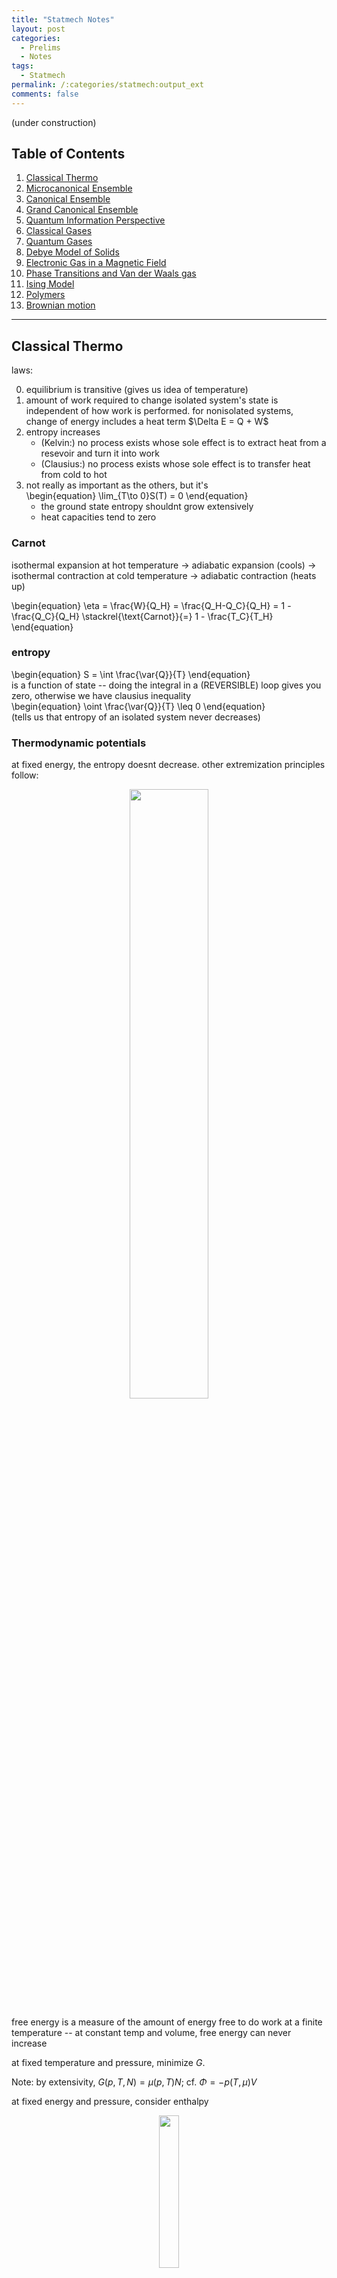 ```yaml
---
title: "Statmech Notes"
layout: post
categories:
  - Prelims
  - Notes
tags:
  - Statmech
permalink: /:categories/statmech:output_ext
comments: false
---
```

(under construction)
<a name="toc"></a>

## Table of Contents 
1. [Classical Thermo](#chapter1)
2. [Microcanonical Ensemble](#chapter2)
3. [Canonical Ensemble](#chapter3)
4. [Grand Canonical Ensemble](#chapter4)
5. [Quantum Information Perspective](#chapter5)
6. [Classical Gases](#chapter6)
7. [Quantum Gases](#chapter7)
8. [Debye Model of Solids](#chapter8)
9. [Electronic Gas in a Magnetic Field](#chapter9)
10. [Phase Transitions and Van der Waals gas](#chapter10)
11. [Ising Model](#chapter11)
12. [Polymers](#chapter12)
13. [Brownian motion](#chapter13)

---

## Classical Thermo <a name="chapter1"></a>
laws:
<ol start=0>
	<li> equilibrium is transitive (gives us idea of temperature)</li>
	<li> amount of work required to change isolated system's state is independent of how work is performed. for nonisolated systems, change of energy includes a heat term $\Delta E = Q + W$</li>
	<li> entropy increases
	<ul>
	<li>(Kelvin:) no process exists whose sole effect is to extract heat from a resevoir and turn it into work</li>
	<li>(Clausius:) no process exists whose sole effect is to transfer heat from cold to hot</li>
	</ul></li>
	<li> not really as important as the others, but it's <div>\begin{equation}
		\lim_{T\to 0}S(T) = 0
	\end{equation}</div>
	<ul>
	<li> the ground state entropy shouldnt grow extensively</li>
	<li> heat capacities tend to zero</li>
	</ul>
</li>
</ol>

### Carnot
isothermal expansion at hot temperature $\to$ adiabatic expansion (cools) $\to$ isothermal contraction at cold temperature $\to$ adiabatic contraction (heats up) 
<div>\begin{equation}
	\eta = \frac{W}{Q_H} = \frac{Q_H-Q_C}{Q_H} = 1 - \frac{Q_C}{Q_H} \stackrel{\text{Carnot}}{=} 1 - \frac{T_C}{T_H}
\end{equation}</div>

### entropy
<div>\begin{equation}
	S = \int \frac{\var{Q}}{T}
\end{equation}</div>
is a function of state -- doing the integral in a (REVERSIBLE) loop gives you zero, otherwise we have clausius inequality
<div>\begin{equation}
	\oint \frac{\var{Q}}{T} \leq 0 
\end{equation}</div>
(tells us that entropy of an isolated system never decreases)




### Thermodynamic potentials
at fixed energy, the entropy doesnt decrease. other extremization principles follow:

<div align="center">
<img src="potentials.svg" width='50%'/>
</div>

free energy is a measure of the amount of energy free to do work at a finite temperature -- at constant temp and volume, free energy can never increase

at fixed temperature and pressure, minimize $G$. 

Note: by extensivity, $G(p,\,T,\,N) = \mu(p,\,T)N$; cf. $\Phi = -p(T,\,\mu)V$


at fixed energy and pressure, consider enthalpy


<div align="center">
<img src="square.svg" width='25%' />
</div>

### Maxwell relations
rewrite derivatives that you dont know in terms of things you do!

when looking for something of the form
<div>\begin{equation}
	\pdv{A}{B}\eval{}_C
\end{equation}</div>
the idea is to find $A$ as a first derivative of some function of state that has $\dd{B}$ and $\dd{C}$ as differentials; this lets us swap $A$ for the $B$ derivative. more explicitly,

find a thermodynamic potential of the form $\dd{X} = A\dd{\alpha} + \beta\dd{B} + \gamma\dd{C}$. Then
<div>\begin{equation}
	\pdv{X}{B}{\alpha} = \pdv{A}{B}\eval{}_{C,\,\alpha} = \pdv{\beta}{\alpha}\eval{}_{C,\,B}
\end{equation}</div>
as an example, consider
<div>\begin{equation}
	\pdv{\mu}{p}\eval{}_T
\end{equation}</div>
our function of state is 
<div>\begin{equation}
	\dd{G} = -S\dd{T} + V\dd{p} + \mu\dd{N} \implies \pdv{G}{p}{N} = \pdv{\mu}{p}\eval{}_{N,\,T} = \pdv{V}{N}\eval{}_{p,\,T}
\end{equation}</div>


**Heat capacities**
this does nice things for them; recalling
<div>\begin{equation}
	C_\bullet = T\pdv{S}{T}\eval{}_\bullet
\end{equation}</div>
 we find
<div>\begin{gather*}
	\pdv{C_V}{V}\eval{}_T = T\pdv[2]{p}{T}\eval{}_V\qq{and}\pdv{C_p}{p}\eval{}_T = -T\pdv[2]{V}{T}\eval{}_p \implies C_p-C_V = T\pdv{V}{T}\eval{}_p\pdv{p}{T}\eval{}_{V}
\end{gather*}</div>

[Return to Table of Contents](#toc)
## Microcanonical Ensemble <a name="chapter2"></a>
Fixed energy $E$ gives us a notion of $S$, $T$
<div>\begin{gather*}
	P(n) = \frac{1}{\Omega(E_n)}\\
	S(E) = k_B\log\Omega(E)\\
	\frac{1}{T} = \pdv{S}{E} \qquad \pdv{S}{T} = \frac{C}{T}\qquad p = T \pdv{S}{V}\\
	C = \pdv{E}{T} \qquad C_V = \pdv{E}{T}\eval{}_V = T\pdv{S}{T}\eval{}_V \qquad C_p = T\pdv{S}{T}\eval{}_p\\
	\dd{E} = T\dd{S} - p\dd{V}
\end{gather*}</div>

[Return to Table of Contents](#toc)
## Canonical Ensemble <a name="chapter3"></a>
Fixed $T$ gives us an $\ev{E}$ ("softly" fixed energy by tuning $\beta$)

Boltzmann distrib:
<div>\begin{equation}
	P(n) = \frac{e^{-\beta E_n}}{Z} \qq{for} Z = \sum_\text{states}e^{-\beta E_n}
\end{equation}</div>

$Z$ multiplicative for independent systems

<div>\begin{gather*}
	\ev{E} = -\partial_\beta \log Z \qquad \Delta E^2 = \partial_\beta^2 \log Z = k_BT^2 C_V \sim \sqrt{N}\\
	S = -k_B\sum_n P(n) \log P(n) = k_B \partial_T(T\log Z)
\end{gather*}</div>

where the last equality holds for the Boltz dist

reduces to microcanon def if $E = E_\star$ (most likely energy) $= \ev{E}$

Free energy 
<div>\begin{gather}
	F = \ev{E} - TS = -\frac{\log Z}{\beta} \\
	\dd{F} = -S\dd{T} - p\dd{V} (+ \mu \dd{N})\\
	\implies S = -\pdv{F}{T}\eval{}_V \qquad p = -\pdv{F}{V}\eval{}_T
\end{gather}</div>

with particle number,
<div>\begin{equation}
	\mu = -T\pdv{S}{N}\eval{}_{E,V}=\pdv{F}{N}\eval{}_{T,V}
\end{equation}</div>

[Return to Table of Contents](#toc)
## Grand Canonical Ensemble <a name="chapter4"></a>
no longer fix particle number
<div>\begin{equation}
	\mathcal{Z} = \sum e^{-\beta(E_n - \mu N_n)} \qquad P(n) = \frac{e^{-\beta E + \beta\mu N}}{\mathcal{Z}}
\end{equation}</div>

Entropy has the same as in CE, $k_B\partial_T(T\log \mathcal{Z})$. $E$ picks up an extra term:
<div>\begin{gather*}
	\ev{E} - \mu\ev{N} = -\partial_\beta \log \mathcal{Z}\\
	\ev{N} = \frac{1}{\beta}\partial_\mu \log \mathcal{Z} \qquad \Delta N^2 = {\large(}\frac{1}{\beta}\partial_\beta{\large)}^2 \log \mathcal{Z}
\end{gather*}</div>

grand potential
<div>\begin{gather}
	\Phi = F - \mu N = E - TS - \mu N = -\frac{1}{\beta}\log \mathcal{Z} = -p(T,\,\mu) V\\
	\dd{\Phi} = -S\dd{T} - p\dd{V} - N\dd{\mu}
\end{gather}</div>

we have a pairing of intensive-extensive: $TS$ $pV$ $\mu N$, gives $E$ extensive


[Return to Table of Contents](#toc)
## Quantum Information Perspective <a name="chapter5"></a>
have a density matrix instead of probability distribution:
<div>\begin{align}
	\hat{\rho}_C &= \frac{1}{Z}\exp(-\beta\hat{H}) & Z &= \tr(e^{-\beta\hat{H}})\\
	\hat{\rho}_{GC} &= \frac{1}{\mathcal{Z}}\exp(-\beta\hat{H} + \beta\mu\hat{N}) & \mathcal{Z} &= \tr(e^{-\beta\hat{H}+\beta\mu\hat{N}})
\end{align}</div>
Grand canon nice in second quant where we have ladder operators for $\hat{N}$

[Return to Table of Contents](#toc)
## Classical Gases <a name="chapter6"></a>
### Monatomic gas
<div>\begin{equation}
	Z_1 = \frac{1}{(2\pi\hbar)^3}\int\dd[3]{q}\dd[3]{p}e^{-\beta H}
\end{equation}</div>
in the monatomic case,
<div>\begin{equation}
	Z_1 = V\qty(\sqrt{\frac{2\pi \hbar^2}{mk_B T}})^{-3} = V/\lambda^3
\end{equation}</div>
and we get the $N$-particle gas by $Z_N = Z_1^N = V^N\lambda^{-3N}$


Ideal gas law EoS from $p=-\partial_VF$

equipartition: for each kinetic DoF we have $E\mathbin{+\kern-0.5ex=} \frac{1}{2}k_BT$, (3D = 3$N$ DoF)

note: need to account for indistinguishability in the ideal gas partition function:
<div>\begin{equation}
	Z_N = \frac{1}{N!}Z_1^N \implies S = Nk_B\qty[\log(\frac{V}{N\lambda^3}) + \frac{5}{3}]
\end{equation}</div>
(sackur-tetrode equation)

adding in a chemical potential, (remember to sum over all $N$ -- gives an exp)
<div>\begin{equation}
	\mathcal{Z} = \exp(e^{\beta \mu}V/\lambda^3) \implies \text{(rearranging $N$) }\mu = k_BT\log(\lambda^3 N/V) \qquad \Delta N^2 = N
\end{equation}</div>

maxwell-boltz distrib (from viewing $Z_1$ as sum over states of probability):
<div>\begin{equation}
	P(v) = 4\pi \qty(\frac{m}{2\pi k_BT})^{3/2}v^2 e^{-mv^2/2k_BT}
\end{equation}</div>
gives velocity distribution of a classical gas

### Diatomic gas
<div>\begin{equation}
	Z_1 = Z_\text{trans}Z_\text{rot}Z_\text{vib}
\end{equation}</div>
get these new $Z$s from a phase space integral for the various parts of the hammy
<div>\begin{gather}
	Z_\text{rot} = \frac{2Ik_BT}{\hbar^2}\implies E_\text{rot} = \frac{2}{2}k_BT\\
	Z_\text{vib} = \frac{k_BT}{\hbar\omega}\implies E_\text{vib} = \frac{2}{2}k_BT\\
\end{gather}</div>

oscillation "freezes out" first, then rotation -- limitations of classical equipartition theory (also think about how a deep potential well gives same mechanics as rigid connection, but different degrees of freedom counting. we need the full quantum explanation)

### Interacting Gas
virial expansion
<div>\begin{equation}
	\beta p = \frac{N}{V} + B_2(T) \frac{N^2}{V^2} + B_3(T)\frac{N^3}{V^3} + \dots
\end{equation}</div>
define the mayer f function
<div>\begin{equation}
	f(r) = e^{-\beta U(r)} - 1
\end{equation}</div>
allows us to rewrite partition
<div>\begin{align}
	Z_N = \frac{V^N}{N!\lambda^{3N}}\qty(1 + \frac{N}{2V}\int\dd[3]{r}f(r) + \dots)^N\\
	F = F_\text{ideal} - Nk_BT\log(1 + \frac{N}{2V}\int f(r))
\end{align}</div>
and we find the pressure is
<div>\begin{equation}
	p = -\partial_VF = \frac{\rho}{\beta} - \frac{\rho^2}{2\beta}\int f(r)
\end{equation}</div>
at which point we must pick a $U$ and perform the $f$ integral. typical choice:
<div>\begin{equation}
	U(r) = \begin{cases}
		\infty & r< r_0\\ -U_0 \qty(\frac{r_0}{r})^6 & r\geq r_0
	\end{cases}
\end{equation}</div>
which gives
<div>\begin{gather}
	\frac{pV}{Nk_BT} = 1 - \frac{N}{V}\qty(\frac{a}{k_BT}-b) \iff k_BT = \qty(p + \frac{N^2}{V^2}a)\qty(\frac{V}{N}-b)^{-1} \\\implies p = \frac{Nk_BT}{V-bN} - a \frac{N^2}{V^2}
\end{gather}</div>
at low density and high temperatures for parameters
<div>\begin{equation}
	a = \frac{2\pi r_0^3 U_0}{3} \text{ (attractive $p$ reduction)} \qquad b = \frac{2\pi r_0^3}{3} \text{ (excluded volume)}
\end{equation}</div>
higher corrections by cluster expansion


[Return to Table of Contents](#toc)
## Quantum Gases <a name="chapter7"></a>
DENSITY OF STATES: "if instead of integrating over states, i want to integrate over energies, what do i need as a prefactor?"
<div>\begin{align}
	\sum_n \sim \int \dd[3]{n} = \int \frac{\dd[3]{x}\dd[3]{k}}{(2\pi)^3} &= \frac{4\pi V}{(2\pi)^3}\int_0^\infty \dd{k}\,k^2\\ &= \frac{V}{2\pi^2}\int\dd{E}\sqrt{\frac{2mE}{\hbar^2}}\frac{m}{\hbar^2} = \int \dd{E}g(E)
\end{align}</div>
for the usual dispersion relation
<div>\begin{equation}
	E = \frac{\hbar^2 k^2}{2m} \implies g(E) = \frac{V}{4\pi^2}\qty(\frac{2m}{\hbar^2})^{3/2}\sqrt{E}
\end{equation}</div>
or relativistic
<div>\begin{align}
	E = \sqrt{k^2 + m^2} \implies g(E) &= \frac{VE}{2\pi^2 \hbar^3 c^3}\sqrt{E^2 - m^2c^4}\\ &\stackrel{E\gg m}{\approx} \frac{V}{\pi^2\hbar^3 c^3}\qty(E^2 - \frac{m^2c^4}{2} + \dots)
\end{align}</div>

### photon Gas
photons: idea is to have $Z_\omega$ for each frequency, sum over occupation:
<div>\begin{equation}
	Z_\omega = \sum_{n=0}^\infty e^{-\beta n\hbar\omega} = \frac{1}{1-e^{-\beta\hbar\omega}}
\end{equation}</div>
giving
<div>\begin{equation}
	\log Z = \int_0^\infty \dd{\omega}g(\omega)\log Z_\omega = -\frac{V}{\pi^2c^3}\int_0^\infty\dd{\omega}\omega^2\log(1-e^{-\beta\hbar\omega})
\end{equation}</div>
whence we find the Planck distribution of energy, 
<div>\begin{equation}
E = -\partial_\beta \log Z = \frac{V\hbar}{\pi^2 c^3}\int_0^\infty \dd{\omega}\frac{\omega^3}{e^{\beta\hbar\omega}-1} = \frac{\pi^2V(k_BT)^4}{15\hbar^3c^3}
\end{equation}</div>
and wien's law, $\omega_\text{max} \sim 1/\beta\hbar$. we also get stefan-boltz,
<div>\begin{equation}
 	\text{energy flux} = \frac{Ec}{4V} = \qty(\frac{\pi^2 k_B^4}{60\hbar^3 c^2}) T^4
\end{equation}</div> 

free energy gives us pressure, entropy, heat capacity

### Bose Gas
<div>\begin{equation}
	\mathcal{Z} = \prod_r \frac{1}{1-e^{-\beta (E_r - \mu)}} \implies \ev{n_r} = \frac{1}{e^{\beta(E_r-\mu)}-1}
\end{equation}</div>
only makes sense when $\mu < 0$, or fugacity $z = e^{\beta\mu} \in (0,\,1)$

doing the usual,
<div>\begin{align}
	N = \int \dd{E} \frac{g(E)}{z^{-1}e^{\beta E}-1} \qquad E = \int \dd{E} \frac{Eg(E)}{z^{-1}e^{\beta E}-1} \\ pV = -F = -\frac{1}{\beta}\int\dd{E}g(E)\log(1-ze^{-\beta E}) = \frac{2}{3}E = \frac{Vk_BT}{\lambda^3}g_{5/2}(z)
\end{align}</div>
where we integrate the log using an IBP: $\dd{E}g(E) \sim \dd{(E^{3/2})} \sim \dd{(Eg(E))}$


high-temp (small $z$) expansion of density:
<div>\begin{align}
	\frac{N}{V} &= \frac{z}{\lambda^3}\qty(1 + \frac{z}{2\sqrt{2}} + \dots )\\
	&\xRightarrow{invert} z = \frac{\lambda^3 N}{V}\qty(1 - \frac{1}{2\sqrt{2}}\frac{\lambda^3 N}{V} + \dots)
\end{align}</div>
gives equation of state
<div>\begin{equation}
	pV = Nk_BT \qty(1 - \frac{\lambda^3 N}{4\sqrt{2}V} + \dots)
\end{equation}</div>
bosons reduce pressure!

### BECs
our $\int\dd{E}\sqrt{E}$ kills $E =0$ states when we try to sum over momenta; manually add in
<div>\begin{equation}
	N = \frac{V}{\lambda^3}g_{3/2}(z) \to N = \frac{V}{\lambda^3}g_{3/2}(z) + \underbrace{\frac{z}{1-z}}_{\ev{n_0}}
\end{equation}</div>
($g$ is a polylog -- numerical integration factor. $g_n(1) = \zeta(n)$). Fix parameters st
<div>\begin{equation}
	\rho > \lambda^{-3}\zeta(3/2) \geq \rho_{\text{excited}}
\end{equation}</div>
which lets $\rho_\text{gs}$ make up for the difference; leads to the above expression for $N$ so long as $\rho\geq \rho_c = \lambda^{-3}\zeta(3/2)$ ("critical density"). below this density, $\mu < 0$ strictly and we have the usual bose gas form. at and above, however, $\mu = 0$ and we get ground state occupancy

GS occupancy has
<div>\begin{equation}
	\frac{n_0}{N} = 1-\qty(\frac{T}{T_c})^{3/2}
\end{equation}</div>
for $T_c$ the temp when $z=1$. let's see $C_V$:
<div>\begin{equation}
	C_V = \frac{15V k_B}{4\lambda^3}g_{5/2}(z)  - b\qty(\frac{T-T_c}{T_c})
\end{equation}</div>
after a lot of approximations. $C_V$ continuous but its derivative is not -- first order pt



### Fermi Gas
<div>\begin{equation}
	\mathcal{Z} = \prod_r(1 + ze^{-\beta E_r}) \implies n_r = \frac{1}{z^{-1}e^{\beta E} + 1}
\end{equation}</div>
no restrictions on $\mu$ anymore. $g(E)$ carries spin degeneracy $g_s = 2s+1$
<div>\begin{equation}
	g(E) = \frac{g_sV}{4\pi^2}\qty(\frac{2m}{\hbar^2})^{3/2}\sqrt{E}
\end{equation}</div>
and we have the usual
<div>\begin{align}
	N = \int \dd{E} \frac{g(E)}{z^{-1}e^{\beta E}+1} \qquad E = \int \dd{E} \frac{Eg(E)}{z^{-1}e^{\beta E}+1} \\ pV = \frac{1}{\beta}\int\dd{E}g(E)\log(1+ze^{-\beta E}) = \frac{2}{3}E %= \frac{Vk_BT}{\lambda^3}g_{5/2}(z)
\end{align}</div>
with the small $z$ EoS
<div>\begin{equation}
	pV = Nk_BT \qty(1 + \frac{\lambda^3 N}{4\sqrt{2}g_sV} + \dots)
\end{equation}</div> 
fermions <em>increase</em> the pressure (by the same factor!)

in the $T\to 0$ limit, we have states filled until the fermi energy $E_F=\mu(T=0)$ --- though $\mu$ isnt really a function of $T$, the condition on keeping $N$ fixed allows us to write one in terms of the other (write $N$ as integral up to the surface)
<div>\begin{equation}
	E_F = \frac{\hbar^2}{2m}\qty(\frac{6\pi^2}{g_s}\frac{N}{V})^{2/3}
\end{equation}</div>
and we can compute
<div>\begin{equation}
	pV= \frac{2}{3}E = \frac{2}{3}\int_0^{E_F}\dd{E}Eg(E) = \frac{2}{3}\qty(\frac{3}{5}NE_F)
\end{equation}</div>
which is a nonzero "degeneracy" pressure at $T=0$

in $T\ll T_F$, we can take the integrals to infinity instead of cutting them off. Only states within $k_BT$ of the fermi surface are affected by the temperature, so we can evaluate derivatives of the distribution at $E_F$; this is the only place it changes. 
<div>\begin{equation}
	C_V = \pdv{E}{T}\eval{}_{N,V}\sim Tg(E_F) = Nk_B \frac{\pi^2}{2}\frac{T}{T_F}
\end{equation}</div>
(idea: we have $g(E_F)k_BT$ particles contributing to the physics, each of which has $E\sim k_BT$ -- this gives linear heat capacity)

we often combine this linear electronic contribution with the cubic phononic contribution ([see here](#chapter8)) to get the full heat capacity of metals.

to do this low temp expansion rigorously, we sommerfeld expand some polylogs
<div>\begin{equation}
	\frac{N}{V} = \frac{g_s}{\lambda^3}f_{3/2}(z) \qq{and} \frac{E}{V} = \frac{3}{2}\frac{g_s}{\lambda^3}f_{5/2}(z)
\end{equation}</div>
the expansion tells us the low-temp expansion in $1/\log(z) = 1/\beta\mu$
<div>\begin{equation}
	f_n(z) = \frac{(\log z)^n}{\Gamma(n+1)}\qty(1 + \frac{\pi^2}{6}\frac{n(n-1)}{(\log z)^2} + \dots)
\end{equation}</div>
whence we can find
<div>\begin{equation}
	\frac{E}{N} = \frac{3E_F}{5}\qty(1 + \frac{5\pi^2}{12}\qty(\frac{k_BT}{E_F})^2 + \dots)
\end{equation}</div>
and get the heat capacity above.

### Diatomic gas
rotation: (recall $2j+1$ degeneracy, sum over all $j$)
<div>\begin{equation}
	E_\text{rot} = \frac{\hbar^2}{2I}j(j+1) \implies Z_\text{rot} \approx \begin{cases}
	\frac{2I}{\beta\hbar^2} & T \gg \hbar^2/2Ik_B \\ 1 & T \ll \hbar^2/2Ik_B
	\end{cases}
\end{equation}</div>

vibration: 
<div>\begin{equation}
	E_\text{vib} = \hbar\omega(n+1/2) \implies Z_\text{vib} = \frac{1}{2\sinh(\beta\hbar\omega/2)} \approx \begin{cases}
		1/\beta\hbar\omega & \text{high $T$} \\ \exp(-\beta\hbar\omega/2) & \text{low $T$}
	\end{cases}
\end{equation}</div>
where the low $T$ gives zero-point energy of QHO and doesnt contribute to $C_V$

[Return to Table of Contents](#toc)
## Debye Model of Solids <a name="chapter8"></a>
basically just follows from a linear dispersion (and polarization degeneracy)
<div>\begin{equation}
	E = \hbar\omega = \hbar k c_s \implies g(\omega) = \frac{3V}{2\pi^2 c_s^3}\omega^2
\end{equation}</div>
integrals taken up to a cutoff frequency $\omega_D$. To determine the cutoff, consider
<div>\begin{equation}
	3N \text{atomic dof} \implies \text{3N phonon dof} = \#\text{one-phonon states} = \int_0^{\omega_D}\dd{\omega}g(\omega)
\end{equation}</div>
which gives
<div>\begin{equation}
	\omega_D = \qty(\frac{6\pi^2N}{V})^{1/3}c_s
\end{equation}</div>
and we can find energy and heat capacity the usual ways.
<div>\begin{equation}
	C_V = \begin{cases}
	Nk_B\frac{12\pi^4}{5}\qty(\frac{T}{T_D})^3 & T\ll T_D \\ 3Nk_B & T\gg T_D
	\end{cases}
\end{equation}</div>
in low temp limit, integrate to infinity; in high temp limit expand integrand

[Return to Table of Contents](#toc)
## Electronic Gas in a Magnetic Field <a name="chapter9"></a>
### pauli paramagnetism
effect from spin coupling to $B$:
<div>\begin{equation}
	E \to E + \underbrace{\frac{|e|\hbar}{2m}}_{\mu_B}Bs
\end{equation}</div>
we can compute high temp ($z\sim 0$) magnetization
<div>\begin{equation}
	M = -\pdv{E}{B} = -\mu_B(N_\uparrow - N_\downarrow) \approx \frac{2\mu_B Vz}{\lambda^3}\sinh(\beta\mu_BB) \approx \mu_BN\tanh(\beta\mu_BB)
\end{equation}</div>
and susceptibility
<div>\begin{equation}
	\chi = \pdv{M}{B}\eval{}_{B=0} = \frac{N\mu_B^2}{k_BT}
\end{equation}</div>

at low temps, use expansion of $f_n(z)$ to find
<div>\begin{gather}
	M \approx \frac{\mu_B^2 V}{2\pi^2}\qty(\frac{2m}{\hbar^2})^{3/2}\sqrt{E_F}B \approx \mu_B^2g(E_F)B\\
	\chi \approx \mu_B^2g(E_F) > 0
\end{gather}</div>
idea: only the $g(E_F)$ electrons on the surface are free to flip

### Landau diamagnetism
effect from lorentz force (taking $B$ in the $+z$ direction)
<div>\begin{equation}
	H = \frac{1}{2m}\qty(p + eA)^2
\end{equation}</div>
solving the eigenvalue problem says energy states come in landau levels
<div>\begin{equation}
	E = \hbar\omega_c\qty(n + \frac{1}{2}) + \frac{\hbar^2 k_z^2}{2m} \qq{for} n \in \mathbb{Z}
\end{equation}</div>
which have degeneracy
<div>\begin{equation}
	\frac{L^2B}{2\pi\hbar/e} = \frac{\phi}{\phi_0} = \frac{\text{total flux}}{\text{flux quantum}}
\end{equation}</div>

we proceed to compute the magnetism
<div>\begin{equation}
	M = \frac{1}{\beta}\pdv{\log\mathcal{Z}}{B} =-\frac{\mu_B^2}{3}g(E_F)B
\end{equation}</div>
using the partition function
<div>\begin{align}
	\log\mathcal{Z} &= \frac{L}{2\pi}\int\dd{k_z}\sum_n\frac{2L^2B}{\phi_0}\log\qty[1 + z\exp\Big(-\frac{\beta\hbar^2k_z^2}{2m} - \beta\hbar\omega_c(n+1/2)\Big)]\\
	&\approx \frac{Vm}{2\pi^2\hbar^2}\qty[(\text{const in $B$}) - \frac{(\hbar\omega_c)^2}{24}\int\dd{k}\frac{\beta}{\exp[\beta(\hbar^2k^2/2m-\mu)]+1}]
\end{align}</div>
this is comparable to pauli but of an opposite sign.

[Return to Table of Contents](#toc)
## Phase Transitions and Van der Waals gas <a name="chapter10"></a>
isotherms have that weird wiggle in a $p-v$ diagram below the critical temperature: thus the transition is marked by
<div>\begin{equation}
	\dv{p}{v} = \dv[2]{p}{v} = 0
\end{equation}</div>
below the critical point, we have weird compressibility and it's broken: we use maxwell's "lol just draw a straight line then" perscription (which comes from setting liquid and gas in chemical equilibrium, $\mu_\ell = \mu_g$ -- can also equate GFE per particle)

clausius-clapeyron equation from looking at $p-T$ graph. coexistence region from $p-v$ squeezed into a line (think about traversing an isobar in the $p-v$ diagram and what it means in $p-T$ space). equality of gibbs gives
<div>\begin{equation}
	\dv{p}{T} = \frac{s_g - s_\ell}{v_g - v_\ell} = \frac{L}{T(v_g - v_\ell)}
\end{equation}</div>
where we've defined the specific latent heat
<div>\begin{equation}
	L = T(s_g - s_\ell)
\end{equation}</div>
this applies to any first-order transition; here we have
<div>\begin{equation}
	S = -\pdv{F}{T} \qq{or} V =\pdv{G}{p}
\end{equation}</div>
as our first-derivative discontinuities 

note that $S \text{ discontinuous} \implies C\sim \partial_T S$ goes to infinity -- the temperature doesnt change as we pour heat into the system

We can solve the CC equation with a few assumptions (ideal gas, $v_g\gg v_\ell$, $L$ constant).
<div>\begin{equation}
	\dv{p}{T} = \frac{Lp}{k_BT^2} \implies p=p_0e^{-L/k_BT}
\end{equation}</div>

really slick way of getting the critical point: start by rearrangign VdW:
<div>\begin{equation}
	p = \frac{Nk_BT}{V-bN} - a \frac{N^2}{V^2} \iff pv^3 - (pb+k_BT)v^2 + av - ab = 0
\end{equation}</div>
the critical point is defined by $\partial_vp=\partial^2_vp = 0$, so at the critical temperature, we only have this cubic term:
<div>\begin{equation}
 	p_c(v-v_c)^3 = 0 = p_cv^3 - (p_cb+k_BT_c)v^2 + av - ab
\end{equation}</div>
and we can compare term by term in $v$ to get 
<div>\begin{equation}
	k_BT_c = \frac{8a}{27b}\qquad v_c = 3b \qquad p_c = \frac{a}{27b^2}
\end{equation}</div>

another handy way of rewriting vdw is in terms of reduced variables; we divide by the critical value, and the equation takes the form 
<div>\begin{equation}
	\bar{p} = \frac{8}{3}\frac{\bar{T}}{\bar{v} - 1/3} - \frac{3}{\bar{v}^2}
\end{equation}</div>
which is the path toward the critical exponents
<div>\begin{equation}
	v_g - v_\ell \sim (T_c - T)^{1/2} \qquad p-p_c \sim (v-v_c)^3 \qquad \kappa = -\frac{1}{v}\pdv{v}{p}\eval{}_T\sim(T-T_c)^{-1}
\end{equation}</div>

[Return to Table of Contents](#toc)
## Ising Model <a name="chapter11"></a>
<div>\begin{equation}
	E = -J\sum_{\ev{ij}}s_is_j - B\sum_i s_i
\end{equation}</div>
where we're interested in
<div>\begin{equation}
	m = \frac{1}{N}\sum\ev{s_i} = \frac{1}{N\beta}\pdv{\log Z}{B}
\end{equation}</div>

mean field approximation: write spins in terms of deviation from average and assume that fluctuations are small
<div>\begin{equation}
	s_is_j = \cancel{(s_i-m)(s_j-m)}+m(s_j-m)+m(s_i-m)+m^2
\end{equation}</div>
so the energy becomes
<div>\begin{equation}
	E = \frac{1}{2}JNqm^2 -\underbrace{(Jqm+B)}_{B_{\text{eff}}}\sum s_i
\end{equation}</div>
and we find, since each spin acts independently,
<div>\begin{equation}
	Z = e^{-\frac{1}{2}\beta JNqm^2}2^N\cosh^N\beta B_\text{eff} \implies m = \tanh(\beta B + \beta Jqm)
\end{equation}</div>
### zero magnetic field
when $\beta Jq < 1$ the only solution for $m$ is $m=0$: there is no average magnetization at high temperatures. if the temperature is low enough, however, we have an unstable solution at $m=0$ and two stable solutions at $m=\pm m_0$, and in the limit of zero temp $m\to\pm 1$ (all spins aligned). as we vary $T$, we have a singularity in $\partial_T m$:

second order transition as we vary $T$

(note: high temperature expansion gets into some stat field theory and RG stuff -- possibly important to know?)

### nonzero magnetic field
there is no longer a phase transition for a fixed $B$ as $T$ varies: at large temps, magnetization to zero as
<div>\begin{equation}
	m \sim \frac{B}{k_BT}
\end{equation}</div>
and at small temps all spins align with the $B$ field (no choice to make). drawing an $m-T$ graph shows how turning on $B$ separates and smooths out what was a singularity in the $B=0$ case. however, if we vary $B$ and swap its direction, the magnetization (a first derivative) jumps discontinuously:

first order transition as we vary $B$ from negative to positive and $T<T_C = Jq/k_B$

the critical exponents we get
<div>\begin{equation}
m_0\sim \pm(T_c-T)^{1/2}\qquad m\sim B^{1/3}\qquad\chi\sim (T-T_c)^{-1}
\end{equation}</div>
are the same as for VdW

[Return to Table of Contents](#toc)
## Polymers <a name="chapter12"></a>
Simplest model: the polymer as a random walk. You get a binomial distribution, which approaches a gaussian in the large $N$ limit. in 1D,
<div>\begin{equation}
	P(x) = \frac{1}{\sqrt{2\pi}\sigma}\exp(-x^2/2\sigma^2) \xrightarrow{\sigma^2 = Na^2} \frac{1}{\sqrt{2\pi N}a}\exp(-x^2/2Na^2)
\end{equation}</div>
for $d$ dimensions each $\sigma_x^2$ gets divided by $d$ since the total $\sigma^2$ is basically the sums of the individual dimensional walks -- in each dimension you only have to walk $1/d$ of the way there (this is not valid reasoning but it's a way to remember it)

**Microcanonical perspective** fix $X$ and calculate $F(X)$
<div>\begin{equation}
	\dd{U} = 0 = T\dd{S} + F\dd{X}
\end{equation}</div>
so if we can find the entropy we can take a derivative to find $F(X)$. The number of states that have a length $X$ is just $N\cdot P(x)$, so entropy comes immediately from the gaussian above. 

**Canonical perspective** fixing $F$ to calculate $X$

we note that $X = \sum a\cos\theta_i$, so we can just use $E = -FX$



[Return to Table of Contents](#toc)
## Brownian motion <a name="chapter13"></a>
idea: large particle of radius $b$ suspended in a fluid. we have a stokes law velocity-dependent damping force and some random force that is time-uncorrelated, ie $\ev{F(t)F(t')} = c\var{(t-t')}$
<div>\begin{equation}
	m\partial_t^2r + 6\pi\eta b\partial_tr = \partial_t^2r + \alpha \partial_t r = F
\end{equation}</div>
can reduce the order and get solutions
<div>\begin{equation}
	v(t) = A(t)e^{-\alpha t} \implies \dot{A} = e^{\alpha t}F/m
\end{equation}</div>
where we can now pick out a $v(t)$ by integrating $\dot{A}$ back again
<div>\begin{equation}
	v(t) = \frac{1}{m}\int_0^t\dd{s} e^{-\alpha (t-s)}F(s)
\end{equation}</div>
relating our random variable $F$ to a new random variable $v$. For a fixed $T$, we can determine the $c$ in $\ev{FF}$: we calculate $\ev{v^2}$ both according to this description of $v$ and from taking a boltzmann (canonical ensemble) probability distribution. 

[Return to Table of Contents](#toc)
